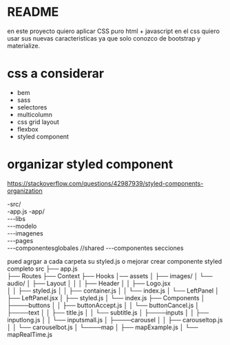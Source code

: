 # README

en este proyecto quiero aplicar CSS puro html + javascript
en el css quiero usar sus nuevas caracteristicas ya que solo conozco de bootstrap y materialize.

# css a considerar

- bem
- sass
- selectores
- multicolumn 
- css grid layout 
- flexbox 
- styled component

# organizar styled component
https://stackoverflow.com/questions/42987939/styled-components-organization

-src/    
 -app.js
 -app/  
 ---libs  
 ---modelo  
 ---imagenes  
 ---pages  
 ---componentesglobales    //shared
 ---componentes secciones  

pued agrgar a cada carpeta su styled.js o mejorar crear componente styled completo
src
├── app.js  
├── Routes
├── Context
├── Hooks
│── assets
│    ├── images/
│    └── audio/
│
├── Layout
│   │
│   ├── Header
│   │   ├── Logo.jsx    
│   │   ├── styled.js
│   │   ├── container.js
│   │   └── index.js
│   └── LeftPanel
│       ├── LeftPanel.jsx
│       ├── styled.js
│       └── index.js
├── Components
│      ├────buttons
│      │       ├── buttonAccept.js
│      │       └── buttonCancel.js
│      ├────text
│      │       ├── title.js
│      │       └── subtitle.js
│      ├────inputs
│      │       ├── inputlong.js
│      │       └── inputsmall.js
│      ├────carousel
│      │       ├── carouseltop.js
│      │       └── carouselbot.js
│      └────map
│              ├── mapExample.js
│              └── mapRealTime.js

